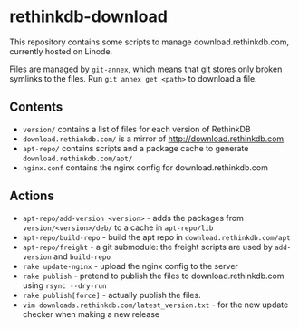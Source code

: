 rethinkdb-download
==================

This repository contains some scripts to manage download.rethinkdb.com, currently hosted on Linode.

Files are managed by `git-annex`, which means that git stores only broken symlinks to the files.
Run `git annex get <path>` to download a file.

## Contents

* `version/` contains a list of files for each version of RethinkDB
* `download.rethinkdb.com/` is a mirror of http://download.rethinkdb.com
* `apt-repo/` contains scripts and a package cache to generate `download.rethinkdb.com/apt/`
* `nginx.conf` contains the nginx config for download.rethinkdb.com

## Actions

* `apt-repo/add-version <version>` - adds the packages from `version/<version>/deb/` to a cache in `apt-repo/lib`
* `apt-repo/build-repo` - build the apt repo in `download.rethinkdb.com/apt`
* `apt-repo/freight` - a git submodule: the freight scripts are used by `add-version` and `build-repo`
* `rake update-nginx` - upload the nginx config to the server
* `rake publish` - pretend to publish the files to download.rethinkdb.com using `rsync --dry-run`
* `rake publish[force]` - actually publish the files.
* `vim downloads.rethinkdb.com/latest_version.txt` - for the new update checker when making a new release

